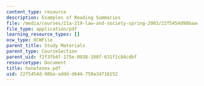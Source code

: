 ```yaml
---
content_type: resource
description: Examples of Reading Summaries
file: /media/courses/21a-219-law-and-society-spring-2003/22f5454d98baadddd644750a34716152_honotesex.pdf
file_type: application/pdf
learning_resource_types: []
ocw_type: OCWFile
parent_title: Study Materials
parent_type: CourseSection
parent_uid: f2f3fb4f-175e-0938-108f-631f1c84cdbf
resourcetype: Document
title: honotesex.pdf
uid: 22f5454d-98ba-addd-d644-750a34716152
---
```


